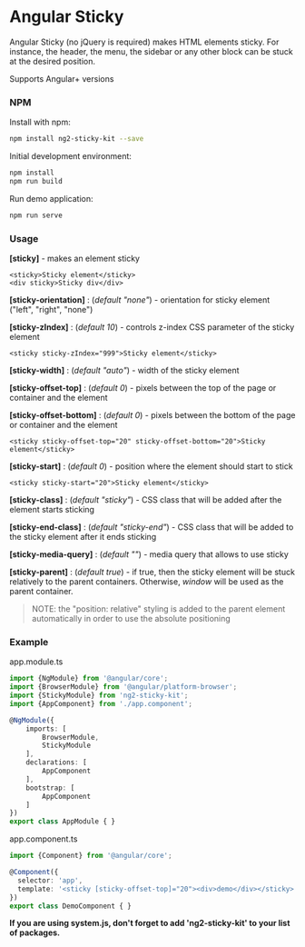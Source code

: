 Angular Sticky
==============

Angular Sticky (no jQuery is required) makes HTML elements sticky. For instance, the header, the menu, the sidebar or any other block can be stuck at the desired position.

Supports Angular+ versions

### NPM

Install with npm:

```bash
npm install ng2-sticky-kit --save
```

Initial development environment:

```bash
npm install
npm run build
```

Run demo application:

```bash
npm run serve
```

### Usage

**[sticky]** - makes an element sticky

    <sticky>Sticky element</sticky>
    <div sticky>Sticky div</div>
    
**[sticky-orientation]** : (_default "none"_) - orientation for sticky element ("left", "right", "none")

**[sticky-zIndex]** : (_default 10_) - controls z-index CSS parameter of the sticky element

    <sticky sticky-zIndex="999">Sticky element</sticky>
    
**[sticky-width]** : (_default "auto"_) - width of the sticky element

**[sticky-offset-top]** : (_default 0_) - pixels between the top of the page or container and the element

**[sticky-offset-bottom]** : (_default 0_) - pixels between the bottom of the page or container and the element

    <sticky sticky-offset-top="20" sticky-offset-bottom="20">Sticky element</sticky>
    
**[sticky-start]** : (_default 0_) - position where the element should start to stick

    <sticky sticky-start="20">Sticky element</sticky>
    
**[sticky-class]** : (_default "sticky"_) - CSS class that will be added after the element starts sticking
   
**[sticky-end-class]** : (_default "sticky-end"_) - CSS class that will be added to the sticky element after it ends sticking

**[sticky-media-query]** : (_default ""_) - media query that allows to use sticky

**[sticky-parent]** : (_default true_) - if true, then the sticky element will be stuck relatively to the parent containers. Otherwise, _window_ will be used as the parent container. 

> NOTE: the "position: relative" styling is added to the parent element automatically in order to use the absolute positioning

### Example

app.module.ts
```typescript
import {NgModule} from '@angular/core';
import {BrowserModule} from '@angular/platform-browser';
import {StickyModule} from 'ng2-sticky-kit';
import {AppComponent} from './app.component';

@NgModule({
    imports: [
        BrowserModule,
        StickyModule
    ],
    declarations: [
        AppComponent
    ],
    bootstrap: [
        AppComponent
    ]
})
export class AppModule { }
```

app.component.ts
```typescript
import {Component} from '@angular/core';

@Component({
  selector: 'app',
  template: '<sticky [sticky-offset-top]="20"><div>demo</div></sticky>',
})
export class DemoComponent { }
```

**If you are using system.js, don't forget to add 'ng2-sticky-kit' to your list of packages.**

